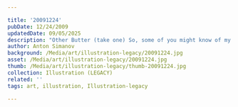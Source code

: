 ```yaml
---

title: '20091224'
pubDate: 12/24/2009
updatedDate: 09/05/2025
description: "Other Butter (take one) So, some of you might know of my new adventure of 'otherbutter.com'... This is poster #1. I'll write more about this on my blog in no time, but it will involve a weekly comic, inspiration, and excellent design/illustration/production writing.. I'm still gathering writers, so if you're intrigued, feel free to ask. Hope you enjoy!"
author: Anton Simanov
background: /Media/art/illustration-legacy/20091224.jpg
asset: /Media/art/illustration-legacy/20091224.jpg
thumb: /Media/art/illustration-legacy/thumb-20091224.jpg
collection: Illustration (LEGACY)
related: ''
tags: art, illustration, Illustration-legacy

---
```


